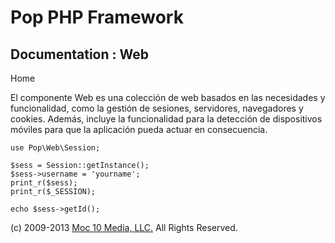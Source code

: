 Pop PHP Framework
=================

Documentation : Web
-------------------

Home

El componente Web es una colección de web basados ​​en las necesidades y
funcionalidad, como la gestión de sesiones, servidores, navegadores y
cookies. Además, incluye la funcionalidad para la detección de
dispositivos móviles para que la aplicación pueda actuar en
consecuencia.

    use Pop\Web\Session;

    $sess = Session::getInstance();
    $sess->username = 'yourname';
    print_r($sess);
    print_r($_SESSION);

    echo $sess->getId();

\(c) 2009-2013 [Moc 10 Media, LLC.](http://www.moc10media.com) All
Rights Reserved.
